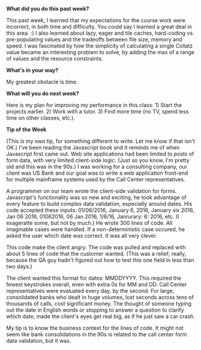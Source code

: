 **What did you do this past week?** 

This past week, I learned that my expectations for the course work were incorrect, in both time and difficulty. You could say I learned a great deal in this area. :) I also learned about lazy, eager and tile caches, hard-coding vs. pre-populating values and the tradeoffs between file size, memory and speed. I was fascinated by how the simplicity of calculating a single Collatz value became an interesting problem to solve, by adding the max of a range of values and the resource constraints.

**What's in your way?**

My greatest obstacle is time.

**What will you do next week?** 

Here is my plan for improving my performance in this class: 1) Start the projects earlier. 2) Work with a tutor. 3) Find more time (no TV, spend less time on other classes, etc.).

**Tip of the Week** 

(This is my own tip, for something different to write. Let me know if that isn't OK.) I've been reading the Javascript book and it reminds me of when Javascript first came out. Web site applications had been limited to posts of form data, with very limited client-side logic. (Just so you know, I'm pretty old and this was in the 90s.) I was working for a consulting company, our client was US Bank and our goal was to write a web application front-end for multiple mainframe systems used by the Call Center representatives.

A programmer on our team wrote the client-side validation for forms. Javascript's functionality was so new and exciting, he took advantage of every feature to build complex data validation, especially around dates. His code accepted these inputs: 01/06/2016, January 6, 2016, January six 2016, Jan 06 2016, 01062016, 06 Jan 2016, 1/6/16, Janrurary: 6: 2016, etc. (I exageratte some, but not by much.) He wrote 300 lines of code. All imaginable cases were handled. If a non-deterministic case occured, he asked the user which date was correct. It was all very clever.

This code make the client angry. The code was pulled and replaced with about 5 lines of code that the customer wanted. (This was a relief, really, because the QA guy hadn't figured out how to test this one field in less than two days.)

The client wanted this format for dates: MMDDYYYY. This required the fewest keystrokes overall, even with extra 0s for MM and DD. Call Center representatives were evaluated every day, by the second. For large, consolidated banks who dealt in huge volumes, lost seconds across tens of thousands of calls, cost significant money. The thought of someone typing out the date in English words or stopping to answer a question to clarify which date, made the client's eyes get real big, as if he just saw a car crash.

My tip is to know the business context for the lines of code. It might not seem like bank consolidations in the 90s is related to the call center form data validation, but it was. 
